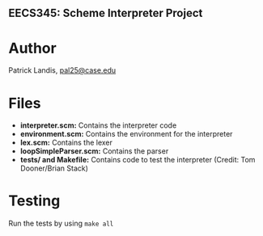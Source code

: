 EECS345: Scheme Interpreter Project
---------------

Author
========
Patrick Landis, <pal25@case.edu>

Files
========
+ **interpreter.scm:** Contains the interpreter code
+ **environment.scm:** Contains the environment for the interpreter
+ **lex.scm:** Contains the lexer
+ **loopSimpleParser.scm:** Contains the parser
+ **tests/ and Makefile:** Contains code to test the interpreter (Credit: Tom Dooner/Brian Stack)

Testing
========
Run the tests by using `make all`
